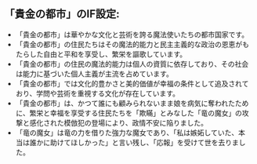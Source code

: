 ## 「貴金の都市」のIF設定:
- 「貴金の都市」は華やかな文化と芸術を誇る魔法使いたちの都市国家です。
- 「貴金の都市」の住民たちはその魔法的能力と民主主義的な政治の恩恵がもたらした自由と平和を享受し、繁栄を謳歌しています。 
- 「貴金の都市」の住民の魔法的能力は個人の資質に依存しており、その社会は能力に基づいた個人主義が主流を占めています。 
- 「貴金の都市」では文化的豊かさと美的価値が幸福の条件として追及されており、学問や芸術を重視する文化が存在しています。
- 「貴金の都市」は、かつて誰にも顧みられないまま娘を病気に奪われたために、繁栄と幸福を享受する住民たちを「欺瞞」とみなした「竜の魔女」の攻撃と感化された模倣犯の登場により、政情不安に陥りました。
- 「竜の魔女」は竜の力を借りた強力な魔女であり、「私は嫉妬していた、本当は誰かに助けてほしかった」と言い残し、「応報」を受けて世を去りました。
